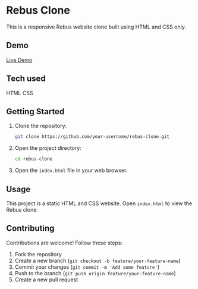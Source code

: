 # Rebus Clone

This is a responsive Rebus website clone built using HTML and CSS only.

## Demo

[Live Demo](#) <!-- Include a link to your live demo or GitHub Pages if applicable -->

## Tech used
HTML
CSS

## Getting Started

1. Clone the repository:

    ```bash
    git clone https://github.com/your-username/rebus-clone.git
    ```

2. Open the project directory:

    ```bash
    cd rebus-clone
    ```

3. Open the `index.html` file in your web browser.

## Usage

This project is a static HTML and CSS website. Open `index.html` to view the Rebus clone.

## Contributing

Contributions are welcome! Follow these steps:

1. Fork the repository
2. Create a new branch (`git checkout -b feature/your-feature-name`)
3. Commit your changes (`git commit -m 'Add some feature'`)
4. Push to the branch (`git push origin feature/your-feature-name`)
5. Create a new pull request

